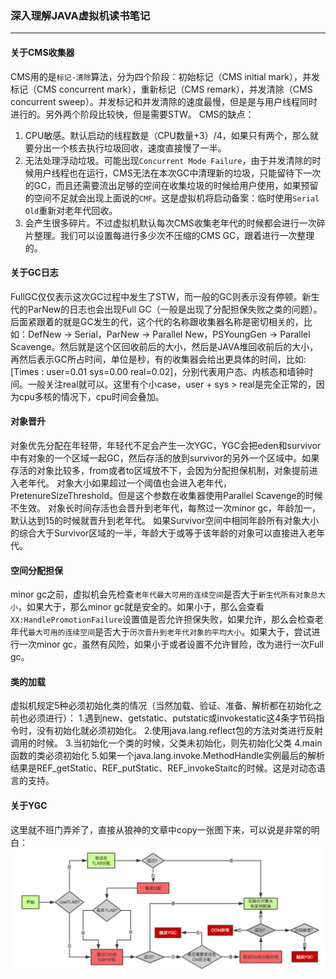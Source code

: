 ### 深入理解JAVA虚拟机读书笔记
-----

#### 关于CMS收集器
CMS用的是`标记-清除`算法，分为四个阶段：初始标记（CMS initial mark），并发标记（CMS concurrent mark），重新标记（CMS remark），并发清除（CMS concurrent sweep）。并发标记和并发清除的速度最慢，但是是与用户线程同时进行的。另外两个阶段比较快，但是需要STW。
CMS的缺点：
1. CPU敏感。默认启动的线程数是（CPU数量+3）/4，如果只有两个，那么就要分出一个核去执行垃圾回收，速度直接慢了一半。
2. 无法处理浮动垃圾。可能出现`Concurrent Mode Failure`，由于并发清除的时候用户线程也在运行，CMS无法在本次GC中清理新的垃圾，只能留待下一次的GC，而且还需要流出足够的空间在收集垃圾的时候给用户使用，如果预留的空间不足就会出现上面说的`CMF`。这是虚拟机将启动备案：临时使用`Serial Old`重新对老年代回收。
3. 会产生很多碎片。不过虚拟机默认每次CMS收集老年代的时候都会进行一次碎片整理。我们可以设置每进行多少次不压缩的CMS GC，跟着进行一次整理的。

#### 关于GC日志
FullGC仅仅表示这次GC过程中发生了STW，而一般的GC则表示没有停顿。新生代的ParNew的日志也会出现Full GC（一般是出现了分配担保失败之类的问题）。
后面紧跟着的就是GC发生的代，这个代的名称跟收集器名称是密切相关的，比如：DefNew -> Serial，ParNew -> Parallel New，PSYoungGen -> Parallel Scavenge。然后就是这个区回收前后的大小，然后是JAVA堆回收前后的大小，再然后表示GC所占时间，单位是秒，有的收集器会给出更具体的时间，比如:\[Times : user=0.01 sys=0.00 real=0.02\]，分别代表用户态、内核态和墙钟时间。一般关注real就可以。这里有个小case，user + sys > real是完全正常的，因为cpu多核的情况下，cpu时间会叠加。

#### 对象晋升
对象优先分配在年轻带，年轻代不足会产生一次YGC，YGC会把eden和survivor中有对象的一个区域一起GC，然后存活的放到survivor的另外一个区域中。如果存活的对象比较多，from或者to区域放不下，会因为分配担保机制，对象提前进入老年代。
对象大小如果超过一个阈值也会进入老年代，PretenureSizeThreshold。但是这个参数在收集器使用Parallel Scavenge的时候不生效。
对象长时间存活也会晋升到老年代，每熬过一次minor gc，年龄加一，默认达到15的时候就晋升到老年代。
如果Survivor空间中相同年龄所有对象大小的综合大于Survivor区域的一半，年龄大于或等于该年龄的对象可以直接进入老年代。

#### 空间分配担保
minor gc之前，虚拟机会先检查`老年代最大可用的连续空间`是否大于`新生代所有对象总大小`，如果大于，那么minor gc就是安全的。如果小于，那么会查看`XX:HandlePromotionFailure`设置值是否允许担保失败，如果允许，那么会检查老年代`最大可用的连续空间`是否大于`历次晋升到老年代对象的平均大小`。如果大于，尝试进行一次minor gc，虽然有风险，如果小于或者设置不允许冒险，改为进行一次Full gc。

#### 类的加载
虚拟机规定5种必须初始化类的情况（当然加载、验证、准备、解析都在初始化之前也必须进行）：
1.遇到new、getstatic、putstatic或invokestatic这4条字节码指令时，没有初始化就必须初始化。
2.使用java.lang.reflect包的方法对类进行反射调用的时候。
3.当初始化一个类的时候，父类未初始化，则先初始化父类
4.main函数的类必须初始化
5.如果一个java.lang.invoke.MethodHandle实例最后的解析结果是REF_getStatic、REF_putStatic、REF_invokeStaitc的时候。这是对动态语言的支持。

#### 关于YGC
这里就不班门弄斧了，直接从狼神的文章中copy一张图下来，可以说是非常的明白：
![ygc](/YGC.png)
